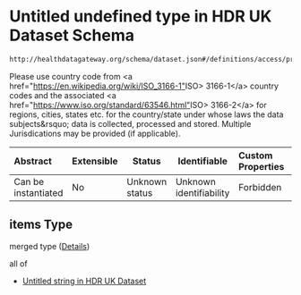# Untitled undefined type in HDR UK Dataset Schema

```txt
http://healthdatagateway.org/schema/dataset.json#/definitions/access/properties/jurisdiction/items
```

Please use country code from &lt;a href="<https://en.wikipedia.org/wiki/ISO_3166-1">ISO> 3166-1&lt;/a> country codes and the associated &lt;a href="<https://www.iso.org/standard/63546.html">ISO> 3166-2&lt;/a> for regions, cities, states etc. for the country/state under whose laws the data subjects&amp;rsquo; data is collected, processed and stored. Multiple Jurisdications may be provided (if applicable).


| Abstract            | Extensible | Status         | Identifiable            | Custom Properties | Additional Properties | Access Restrictions | Defined In                                                                 |
| :------------------ | ---------- | -------------- | ----------------------- | :---------------- | --------------------- | ------------------- | -------------------------------------------------------------------------- |
| Can be instantiated | No         | Unknown status | Unknown identifiability | Forbidden         | Allowed               | none                | [dataset.schema.json\*](../out/dataset.schema.json "open original schema") |

## items Type

merged type ([Details](dataset-definitions-access-properties-number-of-access-requests-received-items.md))

all of

-   [Untitled string in HDR UK Dataset](dataset-definitions-isocountrycode.md "check type definition")
